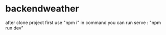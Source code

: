 # backendweather
after clone project 
first use 
  "npm i" in command
you can run serve : "npm run dev"

  
